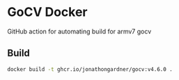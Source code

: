 # GoCV Docker
GitHub action for automating build for armv7 gocv


## Build
```sh
docker build -t ghcr.io/jonathongardner/gocv:v4.6.0 .
```
